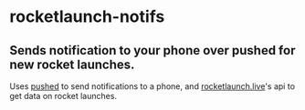 # rocketlaunch-notifs
## Sends notification to your phone over pushed for new rocket launches.
Uses [pushed](https://pushed.co/) to send notifications to a phone, and [rocketlaunch.live](https://www.rocketlaunch.live/)'s api to get data on rocket launches.
 
